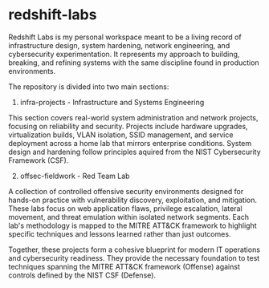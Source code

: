 # redshift-labs

Redshift Labs is my personal workspace meant to be a living record of infrastructure design, system hardening, network engineering, and cybersecurity experimentation. 
It represents my approach to building, breaking, and refining systems with the same discipline found in production environments.

The repository is divided into two main sections:

1. infra-projects - Infrastructure and Systems Engineering

This section covers real-world system administration and network projects, focusing on reliability and security. Projects include hardware upgrades, virtualization builds, VLAN isolation, SSID management, and service deployment across a home lab that mirrors enterprise conditions. System design and hardening follow principles aquired from the NIST Cybersecurity Framework (CSF).

2. offsec-fieldwork - Red Team Lab

A collection of controlled offensive security environments designed for hands-on practice with vulnerability discovery, exploitation, and mitigation. These labs focus on web application flaws, privilege escalation, lateral movement, and threat emulation within isolated network segments. Each lab's methodology is mapped to the MITRE ATT&CK framework to highlight specific techniques and lessons learned rather than just outcomes.

Together, these projects form a cohesive blueprint for modern IT operations and cybersecurity readiness. They provide the necessary foundation to test techniques spanning the MITRE ATT&CK framework (Offense) against controls defined by the NIST CSF (Defense).
